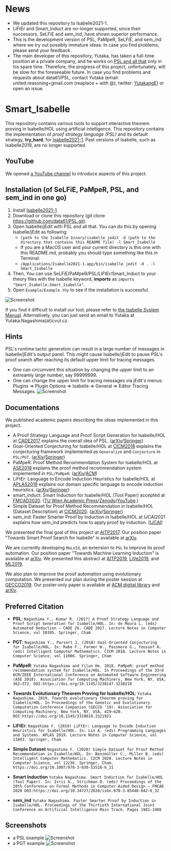 # News
- We updated this repository to Isabelle2021-1.
- LiFtEr and Smart_Induct are no-longer supported, since their successors, SeLFiE and sem_ind, have shown superior performance.
- This is the development version of PSL, PaMpeR, SeLFiE, and sem_ind where we try out possibly immature ideas. In case you find problems, please send your feedback.
- The main developer of this repository, Yutaka, has taken a full-time position at a private company, and he works on [PSL and all that](https://github.com/data61/PSL/) only in his spare time. Therefore, the progress of this project, unfortunately, will be slow for the foreseeable future. In case you find problems and requests about data61/PSL, contact Yutaka (email: united.reasoning+gmail.com (reaplace + with @), twitter: [YutakangE](https://twitter.com/YutakangE)) or open an issue.

# Smart_Isabelle

This repository contains various tools to support interactive theorem proving in Isabelle/HOL using artificial intelligence.
This repository contains the implementation of *proof strategy language (PSL)* and its default strategy,
**try_hard**, for [Isabelle2021-1](https://isabelle.in.tum.de). Past versions of Isabelle, such as Isabelle2019, are no longer supported.

## YouTube

We opened [a YouTube channel](https://www.youtube.com/channel/UCjnY6hIaryOEgG92udvogAw/) to introduce aspects of this project.

## Installation (of SeLFiE, PaMpeR, PSL, and sem_ind in one go)
1. Install [Isabelle2021-1](https://isabelle.in.tum.de).
2. Download or clone this repository (git clone https://github.com/data61/PSL.git).
3. Open Isabelle/jEdit with PSL and all that. You can do this by opening Isabelle/jEdit as following:
   * `(path to the Isabelle binary)isabelle jedit -d (path to the directory that contains this README file) -l Smart_Isabelle`
   * If you are a MacOS user and your current directory is this one with this README.md, probably you should type something like this in Terminal:
   * `/Applications/Isabelle2021-1.app/bin/isabelle jedit -d . -l Smart_Isabelle`
4. Then, You can use SeLFiE/PaMpeR/PSL/LiFtEr/Smart_Induct to your theory files
   with the Isabelle keyword, **imports** as ``imports "Smart_Isabelle.Smart_Isabelle"``.
5. Open `Example/Example.thy` to see if the installation is successful.

![Screenshot](./image/screen_shot_import.png)

If you find it difficult to install our tool, please refer to [the Isabelle System Manual](https://isabelle.in.tum.de/doc/system.pdf). Alternatively, you can just send an email to Yutaka at Yutaka.Nagashima(at)cvut.cz.

## Hints
PSL's runtime tactic generation can result in a large number of messages in Isabelle/jEdit's output panel.
This might cause Isabelle/jEdit to pause PSL's proof search after reaching its default upper limit for tracing messages.
- One can circumvent this situation by changing the upper limit to an extreamly large number, say 99999999.
- One can change the upper limit for tracing messages via jEdit's menus:
  Plugins => Plugin Options => Isabelle => General => Editor Tracing Messages.
![Screenshot](./image/tracing_messages.png)

## Documentations
We published academic papers describing the ideas implemented in this project.
- A Proof Strategy Language and Proof Script Generation for Isabelle/HOL at [CADE2017](http://www.cse.chalmers.se/~myreen/cade-26/) explains the overall idea of PSL. ([arXiv](https://arxiv.org/abs/1606.02941)/[Springer](https://doi.org/10.1007/978-3-319-63046-5_32))
- Goal-Oriented Conjecturing for Isabelle/HOL at [CICM2018](https://cicm-conference.org/2018/cicm.php) explains the conjecturing framework implemented as `Generalize` and `Conjecture` in `PSL/PGT`. ([arXiv](https://arxiv.org/abs/1806.04774)/[Springer](https://doi.org/10.1007/978-3-319-96812-4_19))
- PaMpeR: Proof Method Recommendation System for Isabelle/HOL at [ASE2018](http://ase2018.com) explains the proof method recommendation system implemented in `PSL/PaMpeR`. ([arXiv](https://arxiv.org/abs/1806.07239)/[ACM](http://doi.acm.org/10.1145/3238147.3238210))
- LiFtEr: Language to Encode Induction Heuristics for Isabelle/HOL at [APLAS2019](https://conf.researchr.org/home/aplas-2019) explains our domain specific language to encode induction heuristics. ([arXiv](https://arxiv.org/abs/1906.08084)/[Springer](https://doi.org/10.1007/978-3-030-34175-6_14))
- smart_induct: Smart Induction for Isabelle/HOL (Tool Paper) accepted at [FMCAD2020](https://fmcad.forsyte.at/FMCAD20/).  ([TU Wien Academic Press](https://doi.org/10.34727/2020/isbn.978-3-85448-042-6_32)/[Zenodo](https://doi.org/10.5281/zenodo.3960303)/[YouTube](https://youtu.be/iaH0Mx926CU).)
- Simple Dataset for Proof Method Recommendation in Isabelle/HOL (Dataset Description) at [CICM2020](https://cicm-conference.org/2020/cicm.php). ([arXiv](https://arxiv.org/abs/2004.10667)/[Springer](https://doi.org/10.1007/978-3-030-53518-6_21))
- sem_ind: Faster Smarter Proof by Induction in Isabelle/HOL at IJCAI2021 explains how sem_ind predicts how to apply proof by induction. ([IJCAI](https://doi.org/10.24963/ijcai.2021/273))

We presented the final goal of this project at [AITP2017](http://aitp-conference.org/2017/). Our position paper "Towards Smart Proof Search for Isabelle" is available at [arXiv](https://arxiv.org/abs/1701.03037).

We are currently developing ``MeLoId``, an extension to `PSL` to improve its proof automation. Our position paper "Towards Machine Learning Induction" is available at [arXiv](https://arxiv.org/abs/1812.04088). We presented this abstract at [AITP2019](http://aitp-conference.org/2019/), [LiVe2019](https://www7.in.tum.de/~kretinsk/LiVe2019.html), and [ML2019](https://icfp19.sigplan.org/home/mlfamilyworkshop-2019).

We also plan to improve the proof automation using evolutionary computation. We presented our plan during the poster session at [GECCO2019](https://gecco-2019.sigevo.org/index.html/HomePage). Our poster-only paper is available at [ACM digital library](https://doi.org/10.1145/3319619.3321921) and [arXiv](https://arxiv.org/abs/1904.08468).

## Preferred Citation
- **PSL**:
`Nagashima Y., Kumar R. (2017) A Proof Strategy Language and Proof Script Generation for Isabelle/HOL. In: de Moura L. (eds) Automated Deduction – CADE 26. CADE 2017. Lecture Notes in Computer Science, vol 10395. Springer, Cham`

- **PGT**:
`Nagashima Y., Parsert J. (2018) Goal-Oriented Conjecturing for Isabelle/HOL. In: Rabe F., Farmer W., Passmore G., Youssef A. (eds) Intelligent Computer Mathematics. CICM 2018. Lecture Notes in Computer Science, vol 11006. Springer, Cham`

- **PaMpeR**:
`Yutaka Nagashima and Yilun He. 2018. PaMpeR: proof method recommendation system for Isabelle/HOL. In Proceedings of the 33rd ACM/IEEE International Conference on Automated Software Engineering (ASE 2018). Association for Computing Machinery, New York, NY, USA, 362–372. DOI:https://doi.org/10.1145/3238147.3238210`

- **Towards Evolutionary Theorem Proving for Isabelle/HOL**:
`Yutaka Nagashima. 2019. Towards evolutionary theorem proving for Isabelle/HOL. In Proceedings of the Genetic and Evolutionary Computation Conference Companion (GECCO ’19). Association for Computing Machinery, New York, NY, USA, 419–420. DOI:https://doi.org/10.1145/3319619.3321921`

- **LiFtEr**:
`Nagashima Y. (2019) LiFtEr: Language to Encode Induction Heuristics for Isabelle/HOL. In: Lin A. (eds) Programming Languages and Systems. APLAS 2019. Lecture Notes in Computer Science, vol 11893. Springer, Cham`

- **Simple Dataset**
`Nagashima Y. (2020) Simple Dataset for Proof Method Recommendation in Isabelle/HOL. In: Benzmüller C., Miller B. (eds) Intelligent Computer Mathematics. CICM 2020. Lecture Notes in Computer Science, vol 12236. Springer, Cham. https://doi.org/10.1007/978-3-030-53518-6_21`

- **Smart Induction**
`Yutaka Nagashima. Smart Induction for Isabelle/HOL (Tool Paper). In: Ivrii A., Strichman O. (eds) Proceedings of the 20th Conference on Formal Methods in Computer-Aided Design – FMCAD 2020 DOI:https://doi.org/10.34727/2020/isbn.978-3-85448-042-6_32
`

- **sem_ind**
`Yutaka Nagashima. Faster Smarter Proof by Induction in Isabelle/HOL. Proceedings of the Thirtieth International Joint Conference on Artificial Intelligence Main Track. Pages 1981-1988`

## Screenshots
- a PSL example
![Screenshot](./image/screen_shot_tall.png)
- a PGT example
![Screenshot](./image/screen_shot_pgt.png)
